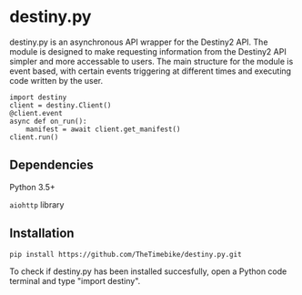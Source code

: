 # destiny.py
destiny.py is an asynchronous API wrapper for the Destiny2 API. The module is designed to make requesting information from the Destiny2 API simpler and more accessable to users. The main structure for the module is event based, with certain events triggering at different times and executing code written by the user.

```
import destiny
client = destiny.Client()
@client.event
async def on_run():
	manifest = await client.get_manifest()
client.run()
```

## Dependencies
Python 3.5+

```aiohttp``` library

## Installation
```
pip install https://github.com/TheTimebike/destiny.py.git
```
To check if destiny.py has been installed succesfully, open a Python code terminal and type "import destiny".
